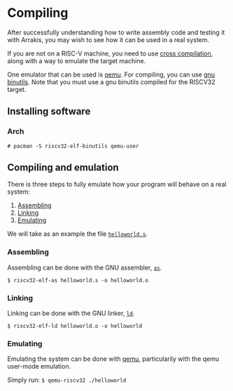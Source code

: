 # Compiling

After successfully understanding how to write assembly code and testing it with
Arrakis, you may wish to see how it can be used in a real system.

If you are not on a RISC-V machine, you need to use
[cross compilation](https://en.wikipedia.org/wiki/Cross_compiler), along with a
way to emulate the target machine.

One emulator that can be used is [qemu](https://www.qemu.org/).
For compiling, you can use
[gnu binutils](https://www.gnu.org/software/binutils/). Note that you must use
a gnu binutils compiled for the RISCV32 target.

## Installing software

### Arch

`# pacman -S riscv32-elf-binutils qemu-user`

## Compiling and emulation

There is three steps to fully emulate how your program will behave on a real
system:
1. [Assembling](#assembling)
2. [Linking](#linking)
3. [Emulating](#emulating)

We will take as an example the file [`helloworld.s`](../examples/helloworld.s).

### Assembling

Assembling can be done with the GNU assembler,
[`as`](https://ftp.gnu.org/old-gnu/Manuals/gas-2.9.1/html_node/as_toc.html#TOC3).

`$ riscv32-elf-as helloworld.s -o helloworld.o`

### Linking

Linking can be done with the GNU linker,
[`ld`](https://ftp.gnu.org/old-gnu/Manuals/ld-2.9.1/html_mono/ld.html).

`$ riscv32-elf-ld helloworld.o -o helloworld`

### Emulating

Emulating the system can be done with [qemu](https://www.qemu.org/),
particularily with the qemu user-mode emulation.

Simply run:
`$ qemu-riscv32 ./helloworld`
